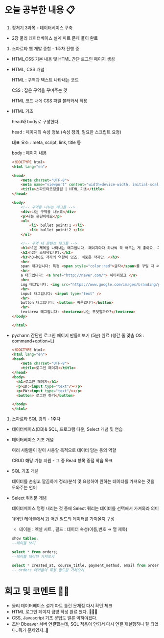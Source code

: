 # 오늘 공부한 내용 📋


1. 정처기 3과목 - 데이터베이스 구축 
- 2장 물리 데이터베이스 설계 파트 문제 풀이 완료

1. 스파르타 웹 개발 종합 - 1주차 진행 중
- HTML,CSS 기본 내용 및 HTML 간단 로그인 페이지 생성

- HTML, CSS 개념
    
    HTML : 구역과 텍스트 나타내는 코드
    
    CSS : 잡은 구역을 꾸며주는 것
    
    HTML 코드 내에 CSS 파일 불러와서 적용
    

- HTML 기초
    
    head와 body로 구성한다.
    
    head : 페이지의 속성 정보 (속성 정의, 필요한 스크립트 요청)
    
    대표 요소 : meta, script, link, title 등
    
    body : 페이지 내용
    
    ```html
    <!DOCTYPE html>
    <html lang="en">
    
    <head>
        <meta charset="UTF-8">
        <meta name="viewport" content="width=device-width, initial-scale=1.0">
        <title>스파르타코딩클럽 | HTML 기초</title>
    </head>
    
    <body>
        <!-- 구역을 나누는 태그들 -->
        <div>나는 구역을 나누죠</div>
        <p>나는 문단이에요</p>
        <ul>
            <li> bullet point!1 </li>
            <li> bullet point!2 </li>
        </ul>
    
        <!-- 구역 내 콘텐츠 태그들 -->
        <h1>h1은 제목을 나타내는 태그입니다. 페이지마다 하나씩 꼭 써주는 게 좋아요. 그래야 구글 검색이 잘 되거든요.</h1>
        <h2>h2는 소제목입니다.</h2>
        <h3>h3~h6도 각자의 역할이 있죠. 비중은 작지만..</h3>
        <hr>
        span 태그입니다: 특정 <span style="color:red">글자</span>를 꾸밀 때 써요
        <hr>
        a 태그입니다: <a href="http://naver.com/"> 하이퍼링크 </a>
        <hr>
        img 태그입니다: <img src="https://www.google.com/images/branding/googlelogo/1x/googlelogo_color_272x92dp.png" />
        <hr>
        input 태그입니다: <input type="text" />
        <hr>
        button 태그입니다: <button> 버튼입니다</button>
        <hr>
        textarea 태그입니다: <textarea>나는 무엇일까요?</textarea>
    </body>
    
    </html>
    ```
    
- pycharm 간단한 로그인 페이지 만들어보기 (5분) 완료 (행간 줄 맞춤 OS : command+option+L)
    
    ```html
    <!DOCTYPE html>
    <html lang="en">
    <head>
        <meta charset="UTF-8">
        <title>로그인 페이지</title>
    </head>
    <body>
      <h1>로그인 페이지</h1>
      <p>ID:<input type="text"/></p>
      <p>PW:<input type="text"/></p>
      <button> 로그인 하기</button>
    
    </body>
    </html>
    ```
    

1. 스파르타 SQL 강의 - 1주차
- 데이터베이스(DB)& SQL, 프로그램 다운, Select 개념 및 연습

- 데이터베이스 기초 개념
    
    여러 사람들이 같이 사용할 목적으로 데이터 담는 통의 역할
    
    CRUD 해당 기능 지원 - 그 중 Read 항목 중점 학습 목표
    
- SQL 기초 개념
    
    데이터를 손쉽고 깔끔하게 정리/분석 및 요청하여 원하는 데이터를 가져오는 것을 도와주는 언어
    
- Select 쿼리문 개념
    
    데이터베이스 명령 내리는 것 중에 Select 쿼리는 데이터를 선택해서 가져와라 의미
    
    1)어떤 테이블에서 2) 어떤 필드의 데이터를 가져올지 구성
    
    - 테이블 : 엑셀 시트 , 필드 : 데이터 속성(이름,번호 → 열 제목)
    
    ```sql
    show tables;
    --테이블 보기
    
    select * from orders;
    --테이블 데이터 가져오기
    
    select * created_at, course_title, payment_method, email from orders;
    -- orders 테이블의 특정 필드값 가져오기
    ```
    

# 회고 및 코멘트 🙏🏻


- 물리 데이터베이스 설계 파트 틀린 문제점 다시 확인 체크
- HTML 로그인 페이지 금방 작성 완료 했다. 💁🏻‍♀️
- CSS, Javascript 기초 문법도 얼른 익혀야겠다.
- 초반 Dbeaver 서버 연결했는데, SQL 적용이 안되서 다시 연결 재실행하니 잘 되었다..뭐가 문제였지..🤔
